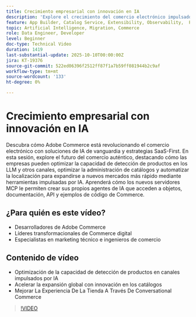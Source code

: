 ```yaml
---
title: Crecimiento empresarial con innovación en IA
description: 'Explore el crecimiento del comercio electrónico impulsado por IA con Adobe Commerce: aumente la capacidad de detección, optimice las tiendas y expanda globalmente.'
feature: App Builder, Catalog Service, Extensibility, Observability,  Personalization, Reporting, Saas, Storefront
topic: Artificial Intelligence, Migration, Commerce
role: Data Engineer, Developer
level: Beginner
doc-type: Technical Video
duration: 1419
last-substantial-update: 2025-10-10T00:00:00Z
jira: KT-19376
source-git-commit: 522ed06396f2512ff87f1a7b59ff081944b2c9af
workflow-type: tm+mt
source-wordcount: '133'
ht-degree: 0%

---
```



# Crecimiento empresarial con innovación en IA

Descubra cómo Adobe Commerce está revolucionando el comercio electrónico con soluciones de IA de vanguardia y estrategias SaaS-First. En esta sesión, explore el futuro del comercio auténtico, destacando cómo las empresas pueden optimizar la capacidad de detección de productos en los LLM y otros canales, optimizar la administración de catálogos y automatizar la localización para expandirse a nuevos mercados más rápido mediante herramientas impulsadas por IA. Aprenderá cómo los nuevos servidores MCP le permiten crear sus propios agentes de IA que acceden a objetos, documentación, API y ejemplos de código de Commerce.

## ¿Para quién es este vídeo?

* Desarrolladores de Adobe Commerce
* Líderes transformacionales de Commerce digital
* Especialistas en marketing técnico e ingenieros de comercio

## Contenido de vídeo

* Optimización de la capacidad de detección de productos en canales impulsados por IA
* Acelerar la expansión global con innovación en los catálogos
* Mejorar La Experiencia De La Tienda A Través De Conversational Commerce

>[!VIDEO](https://video.tv.adobe.com/v/3475691/?learn=on&enablevpops)
